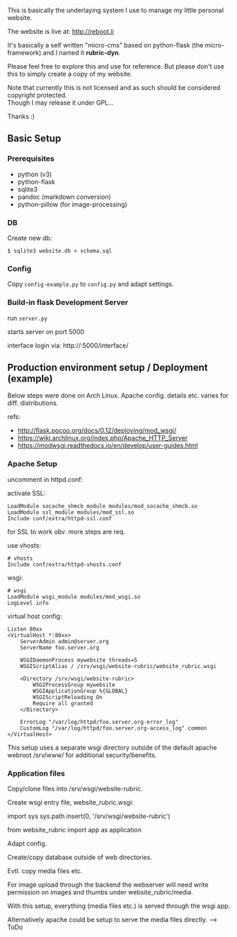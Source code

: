 This is basically the underlaying system I use to manage my little personal website.

The website is live at: <http://reboot.li>  

It's basically a self written "micro-cms" based on python-flask (the micro-framework) and I named it __rubric-dyn__.

Please feel free to explore this and use for reference. But please don't use this to simply create a copy of my website.

Note that currently this is not licensed and as such should be considered copyright protected.  
Though I may release it under GPL...

Thanks :)

## Basic Setup

### Prerequisites

- python (v3)
- python-flask
- sqlite3
- pandoc (markdown conversion)
- python-pillow (for image-processing)

### DB

Create new db:

    $ sqlite3 website.db < schema.sql

### Config

Copy `config-example.py` to `config.py` and adapt settings.

### Build-in flask Development Server

run `server.py`

starts server on port 5000

interface login via: http://<host>:5000/interface/



## Production environment setup / Deployment (example)

Below steps were done on Arch Linux.
Apache config. details etc. varies for diff. distributions.

refs:

- http://flask.pocoo.org/docs/0.12/deploying/mod_wsgi/
- https://wiki.archlinux.org/index.php/Apache_HTTP_Server
- https://modwsgi.readthedocs.io/en/develop/user-guides.html

### Apache Setup

uncomment in httpd.conf:

activate SSL:

    LoadModule socache_shmcb_module modules/mod_socache_shmcb.so
    LoadModule ssl_module modules/mod_ssl.so
    Include conf/extra/httpd-ssl.conf

for SSL to work obv. more steps are req.

use vhosts:

    # vhosts
    Include conf/extra/httpd-vhosts.conf

wsgi:

    # wsgi
    LoadModule wsgi_module modules/mod_wsgi.so
    LogLevel info

virtual host config:

~~~
Listen 80xx
<VirtualHost *:80xx>
    ServerAdmin admin@server.org
    ServerName foo.server.org

    WSGIDaemonProcess mywebsite threads=5
    WSGIScriptAlias / /srv/wsgi/website-rubric/website_rubric.wsgi

    <Directory /srv/wsgi/website-rubric>
        WSGIProcessGroup mywebsite
        WSGIApplicationGroup %{GLOBAL}
        WSGIScriptReloading On
        Require all granted
    </Directory>

    ErrorLog "/var/log/httpd/foo.server.org-error_log"
    CustomLog "/var/log/httpd/foo.server.org-access_log" common
</VirtualHost>
~~~

This setup uses a separate wsgi directory outside of the default
apache webroot /srv/www/ for additional security/benefits.

### Application files

Copy/clone files into /srv/wsgi/website-rubric.

Create wsgi entry file, website_rubric.wsgi:

 import sys
 sys.path.insert(0, '/srv/wsgi/website-rubric')

 from website_rubric import app as application

Adapt config.

Create/copy database outside of web directories.

Evtl. copy media files etc.

For image upload through the backend the webserver will need write
permission on images and thumbs under website_rubric/media.

With this setup, everything (media files etc.) is served through the wsgi app.

Alternatively apache could be setup to serve the media files directly. --> ToDo
